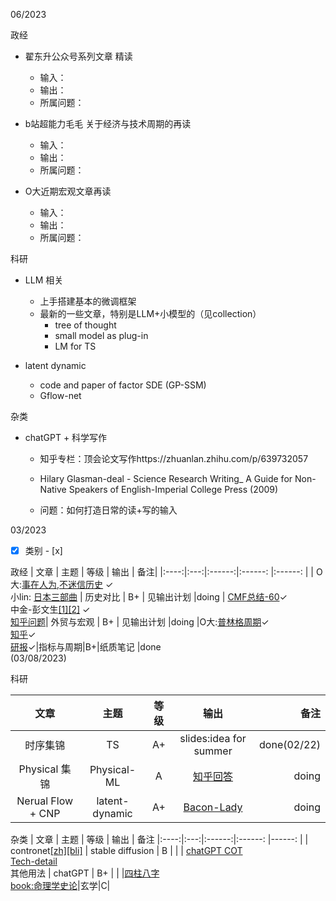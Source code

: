 06/2023

政经
- 翟东升公众号系列文章 精读
    - 输入：
    - 输出：
    - 所属问题：
  
- b站超能力毛毛 关于经济与技术周期的再读
    - 输入：
    - 输出：
    - 所属问题：
  
- O大近期宏观文章再读
    - 输入：
    - 输出：
    - 所属问题：

科研

- LLM 相关
    - 上手搭建基本的微调框架
    - 最新的一些文章，特别是LLM+小模型的（见collection）
      - tree of thought
      - small model as plug-in
      - LM for TS

- latent dynamic 
    - code and paper of factor SDE (GP-SSM)
    - Gflow-net 

杂类

- chatGPT + 科学写作
    - 知乎专栏：顶会论文写作https://zhuanlan.zhihu.com/p/639732057
    - Hilary Glasman-deal - Science Research Writing_ A Guide for Non-Native Speakers of English-Imperial College Press (2009)

    - 问题：如何打造日常的读+写的输入















03/2023

- [x] 类别 - [x] 

政经
| 文章 | 主题 | 等级 | 输出 | 备注|
|:----:|:---:|:------:|:------: |:------: |
|  O大:[事在人为,不迷信历史](https://mp.weixin.qq.com/s/jOlTPHoetsymmh-vR7buHg) &check;<br> 小lin: [日本三部曲](https://www.bilibili.com/video/BV1w14y1h7MQ/?spm_id_from=333.999.0.0&vd_source=aaec740568ba28150503765ee5fc001f) | 历史对比  |   B+    | 见输出计划  |doing
| [CMF总结-60]([OneDrive\文档\eco\CMF](http://ier.ruc.edu.cn/docs/2023-03/7bd0a32655064682ad663b0d9c81bd59.pdf))&check;<br> 中金-彭文生[[1]](https://mp.weixin.qq.com/s/ZGRk1v0-vb3DjlhfG0oGpg)[[2]](https://cgi.cicc.com/zh_CN/report/deep-observation/detail/401?source=%E6%B7%B1%E5%BA%A6%E8%A7%82%E5%AF%9F) &check;<br>[知乎问题](https://www.zhihu.com/question/584996393/answer/2912095277)| 外贸与宏观  |  B+    | 见输出计划 |doing
|O大:[普林格周期](https://new.qq.com/rain/a/20220830A0B3DY00)&check;<br>[知乎](https://zhuanlan.zhihu.com/p/528455475)&check;<br>[研报](https://robo.datayes.com/v2/details/report/4527639?tab=original)&check;|指标与周期|B+|纸质笔记 |done<br>(03/08/2023)


科研

| 文章 | 主题 | 等级 | 输出 | 备注
|:----:|:---:|:------:|:------: | ------: |
|时序集锦| TS  | A+    | slides:idea for summer  |  done(02/22) |
|Physical 集锦|Physical-ML|A|[知乎回答](https://www.zhihu.com/question/405234643)|doing|
|Nerual Flow + CNP| latent-dynamic |A+|[Bacon-Lady](https://github.com/xuangu-fang/BaCon-LaDy)|doing|


杂类
| 文章 | 主题 | 等级 | 输出 | 备注
|:----:|:---:|:------:|:------: |------: |
| contronet[[zh]](https://zhuanlan.zhihu.com/p/608610289)[[bli]](https://www.bilibili.com/video/BV16j411379n/?spm_id_from=333.1007.tianma.1-1-1.click&vd_source=aaec740568ba28150503765ee5fc001f) | stable diffusion  | B    |  |
| [chatGPT COT](https://github.com/xuangu-fang/Wandering-Spectre/blob/master/%E6%88%91%E5%BF%83/%E7%A7%91%E5%AD%A6%E5%86%99%E4%BD%9C-%E6%88%98%E7%95%A5%E4%B8%8E%E6%8B%BE%E9%81%97.md)<br> [Tech-detail](https://web.stanford.edu/class/cs224n/slides/cs224n-2023-lecture11-prompting-rlhf.pdf)<br>其他用法 | chatGPT  |   B+  |  |
|[四柱八字](https://www.bilibili.com/video/BV1gf4y1L7wz/?spm_id_from=333.880.my_history.page.click&vd_source=aaec740568ba28150503765ee5fc001f)<br>[book:命理学史论](\one_drive\OneDrive\文档\book\中文\中国命理学史论.pdf)|玄学|C|



